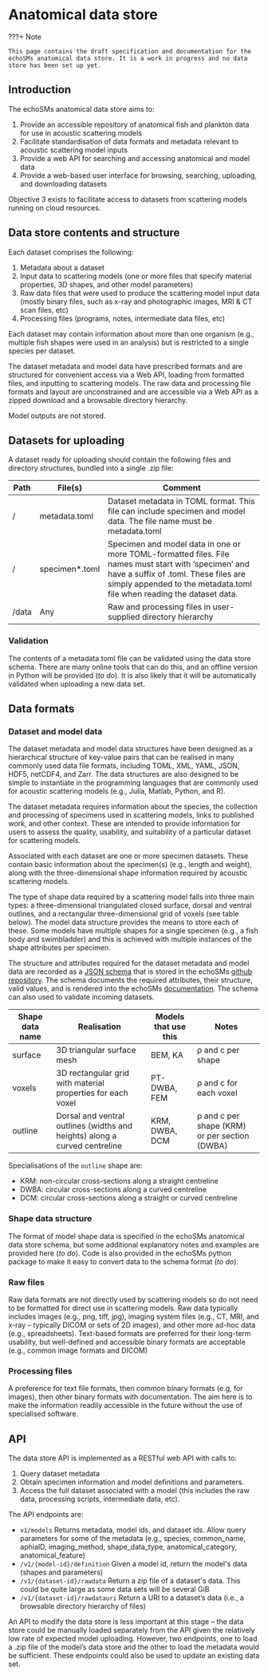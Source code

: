 # Anatomical data store

???+ Note

    This page contains the draft specification and documentation for the echoSMs anatomical data store. It is a work in progress and no data store has been set up yet.

## Introduction

The echoSMs anatomical data store aims to:

1. Provide an accessible repository of anatomical fish and plankton data for use in acoustic scattering models
1. Facilitate standardisation of data formats and metadata relevant to acoustic scattering model inputs
1. Provide a web API for searching and accessing anatomical and model data
1. Provide a web-based user interface for browsing, searching, uploading, and downloading datasets

Objective 3 exists to facilitate access to datasets from scattering models running on cloud resources.

## Data store contents and structure

Each dataset comprises the following:

1. Metadata about a dataset
1. Input data to scattering models (one or more files that specify material properties, 3D shapes, and other model parameters)
1. Raw data files that were used to produce the scattering model input data (mostly binary files, such as x-ray and photographic images, MRI & CT scan files, etc)
1. Processing files (programs, notes, intermediate data files, etc)

Each dataset may contain information about more than one organism (e.g., multiple fish shapes were used in an analysis) but is restricted to a single species per dataset.

The dataset metadata and model data have prescribed formats and are structured for convenient access via a Web API, loading from formatted files, and inputting to scattering models. The raw data and processing file formats and layout are unconstrained and are accessible via a Web API as a zipped download and a browsable directory hierarchy.

Model outputs are not stored.

## Datasets for uploading

A dataset ready for uploading should contain the following files and directory structures, bundled into a single .zip file:

|Path|File(s)|Comment|
|----|-------|-------|
|/|metadata.toml|Dataset metadata in TOML format. This file can include specimen and model data. The file name must be metadata.toml|
|/|specimen*.toml|Specimen and model data in one or more TOML-formatted files. File names must start with ‘specimen’ and have a suffix of .toml. These files are simply appended to the metadata.toml file when reading the dataset data.|
|/data|Any|Raw and processing files in user-supplied directory hierarchy|

### Validation

The contents of a metadata.toml file can be validated using the data store schema. There are many online tools that can do this, and an offline version in Python will be provided (_to do_). It is also likely that it will be automatically validated when uploading a new data set.

## Data formats

### Dataset and model data

The dataset metadata and model data structures have been designed as a hierarchical structure of key-value pairs that can be realised in many commonly used data file formats, including TOML, XML, YAML, JSON, HDF5, netCDF4, and Zarr. The data structures are also designed to be simple to instantiate in the programming languages that are commonly used for acoustic scattering models (e.g., Julia, Matlab, Python, and R).

The dataset metadata requires information about the species, the collection and processing of specimens used in scattering models, links to published work, and other context. These are intended to provide information for users to assess the quality, usability, and suitability of a particular dataset for scattering models.

Associated with each dataset are one or more specimen datasets. These contain basic information about the specimen(s) (e.g., length and weight), along with the three-dimensional shape information required by acoustic scattering models.

The type of shape data required by a scattering model falls into three main types: a three-dimensional triangulated closed surface, dorsal and ventral outlines, and a rectangular three-dimensional grid of voxels (see table below). The model data structure provides the means to store each of these. Some models have multiple shapes for a single specimen (e.g., a fish body and swimbladder) and this is achieved with multiple instances of the shape attributes per specimen.

The structure and attributes required for the dataset metadata and model data are recorded as a [JSON schema](https://json-schema.org/) that is stored in the echoSMs [github repository](https://github.com/ices-tools-dev/echoSMs/blob/main/schemas/anatomical_data_store/v1/anatomical_data_store.json). The schema documents the required attributes, their structure, valid values, and is rendered into the echoSMs [documentation](schema/anatomical_data_store_schema.md). The schema can also used to validate incoming datasets.

|Shape data name|Realisation|Models that use this|Notes|
|---------------|-----------|--------------------|-----|
|surface|3D triangular surface mesh|BEM, KA|ρ and c per shape|
|voxels|3D rectangular grid with material properties for each voxel|PT-DWBA, FEM|ρ and c for each voxel|
|outline|Dorsal and ventral outlines (widths and heights) along a curved centreline|KRM, DWBA, DCM|ρ and c per shape (KRM) or per section (DWBA)|

Specialisations of the `outline` shape are:

- KRM: non-circular cross-sections along a straight centreline
- DWBA: circular cross-sections along a curved centreline
- DCM: circular cross-sections along a straight or curved centreline

### Shape data structure

The format of model shape data is specified in the echoSMs anatomical data store schema, but some additional explanatory notes and examples are provided here (_to do_). Code is also provided in the echoSMs python package to make it easy to convert data to the schema format (_to do_).

### Raw files

Raw data formats are not directly used by scattering models so do not need to be formatted for direct use in scattering models. Raw data typically includes images (e.g., png, tiff, jpg), imaging system files (e.g., CT, MRI, and x-ray – typically DICOM or sets of 2D images), and other more ad-hoc data (e.g., spreadsheets). Text-based formats are preferred for their long-term usability, but well-defined and accessible binary formats are acceptable (e.g., common image formats and DICOM)

### Processing files

A preference for text file formats, then common binary formats (e.g, for images), then other binary formats with documentation. The aim here is to make the information readily accessible in the future without the use of specialised software.

## API

The data store API is implemented as a RESTful web API with calls to:

1. Query dataset metadata
1. Obtain specimen information and model definitions and parameters.
1. Access the full dataset associated with a model (this includes the raw data, processing scripts, intermediate data, etc).

The API endpoints are:

- `v1/models` Returns metadata, model ids, and dataset ids. Allow query parameters for some of the metadata (e.g., species, common_name, aphiaID, imaging_method, shape_data_type, anatomical_category, anatomical_feature)
- `/v1/{model-id}/definition` Given a model id, return the model's data (shapes and parameters)
- `/v1/{dataset-id}/rawdata` Return a zip file of a dataset's data. This could be quite large as some data sets will be several GiB
- `/v1/{dataset-id}/rawdatauri` Return a URI to a dataset’s data (i.e., a browsable directory hierarchy of files) 

An API to modify the data store is less important at this stage – the data store could be manually loaded separately from the API given the relatively low rate of expected model uploading. However, two endpoints, one to load a .zip file of the model’s data store and the other to load the metadata would be sufficient. These endpoints could also be used to update an existing data set.
